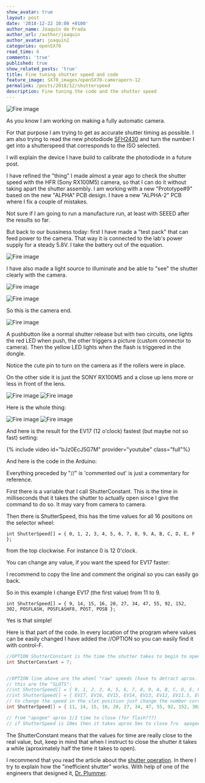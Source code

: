 ```yaml
---
show_avatar: true
layout: post
date: '2018-12-22 10:00 +0100'
author_name: Joaquín de Prada
author_url: /author/joaquin
author_avatar: joaquin2
categories: openSX70
read_time: 6
comments: 'true'
published: true
show_related_posts: 'true'
title: Fine tuning shutter speed and code
feature_image: SX70_images/openSX70-cameraporn-12
permalink: /posts/2018/12/shutterspeed
description: Fine tuning the code and the shutter speed
---
```

![Fire image]({{site.url}}/{{site.baseurl}}img/2018/12/2018-12-22-shutter-04b.jpg)

As you know I am working on making a fully automatic camera.

For that purpose I am trying to get as accurate shutter timing as possible. I am also trying to read the new photodiode [SFH2430](https://www.osram.com/os/ecat/DIL%20SMT%20Ambient%20Light%20Sensor%20SFH%202430/com/en/class_pim_web_catalog_103489/global/prd_pim_device_2219613/) and turn the number I get into a shutterspeed that corresponds to the ISO selected.

I will explain the device I have build to calibrate the photodiode in a future post.

I have refined the "thing" I made almost a year ago to check the shutter speed with the HFR (Sony RX100M5) camera, so that I can do it without taking apart the shutter assembly. I am working with a new "Prototype#9" based on the new "ALPHA" PCB design. I have a new "ALPHA-2" PCB where I fix a couple of mistakes.

Not sure if I am going to run a manufacture run, at least with SEEED after the results so far.

But back to our bussiness today: first I have made a "test pack" that can feed power to the camera. That way it is connected to the lab's power supply for a steady 5.8V. I take the battery out of the equation.

![Fire image]({{site.url}}/{{site.baseurl}}img/2018/12/2018-12-22-shutter-03.jpg)

I have also made a light source to illuminate and be able to "see" the shutter clearly with the camera.

![Fire image]({{site.url}}/{{site.baseurl}}img/2018/12/2018-12-22-shutter-02.jpg)

![Fire image]({{site.url}}/{{site.baseurl}}img/2018/12/2018-12-22-shutter-01.jpg)

So this is the camera end.

![Fire image]({{site.url}}/{{site.baseurl}}img/2018/12/2018-12-22-shutter-10.jpg)

A pushbutton like a normal shutter release but with two circuits, one lights the red LED when push, the other triggers a picture (custom connector to camera). Then the yellow LED lights when the flash is triggered in the dongle.

Notice the cute pin to turn on the camera as if the rollers were in place.

On the other side it is just the SONY RX100M5 and a close up lens more or less in front of the lens.

![Fire image]({{site.url}}/{{site.baseurl}}img/2018/12/2018-12-22-shutter-07.jpg)
![Fire image]({{site.url}}/{{site.baseurl}}img/2018/12/2018-12-22-shutter-09.jpg)

Here is the whole thing:

![Fire image]({{site.url}}/{{site.baseurl}}img/2018/12/2018-12-22-shutter-05.jpg)
![Fire image]({{site.url}}/{{site.baseurl}}img/2018/12/2018-12-22-shutter-06.jpg)

And here is the result for the EV17 (12 o'clock) fastest (but maybe not so fast) setting:

{% include video id="bJz0EcJ5G7M" provider="youtube" class="full"%}

And here is the code in the Arduino:

Everything preceded by "//" is 'commented out' is just a commentary for reference.

First there is a variable that I call ShutterConstant. This is the time in milliseconds that it takes the shutter to actually open since I give the command to do so. It may vary from camera to camera.

Then there is ShutterSpeed, this has the time values for all 16 positions on the selector wheel: 

```
int ShutterSpeed[] = { 0, 1, 2, 3, 4, 5, 6, 7, 8, 9, A, B, C, D, E, F };
```
from the top clockwise. For instance 0 is 12 0'clock.

You can change any value, if you want the speed for EV17 faster:

I recommend to copy the line and comment the original so you can easily go back.

So in this example I change EV17 (the first value) from 11 to 9.

```
int ShutterSpeed[] = { 9, 14, 15, 16, 20, 27, 34, 47, 55, 92, 152, 302, POSFLASH, POSFLASHF8, POST, POSB };
```

Yes is that simple!

Here is that part of the code. In every location of the program where values can be easily changed I have added the //OPTION so you can easily find it with control-F.

```C
//OPTION ShutterConstant is the time the shutter takes to begin to open it *might* change from camera to camera
int ShutterConstant = 7;


//OPTION line above are the wheel "raw" speeds (have to detract aprox. 9-10ms and keep in mind smaller aperture) 
// this are the "SLOTS":
//int ShutterSpeed[] = { 0, 1, 2, 3, 4, 5, 6, 7, 8, 9, A, B, C, D, E, F };
//int ShutterSpeed[] = { EV17, EV16, EV15, EV14, EV13, EV12, EV11.5, EV11, EV10.5, EV10, EV9, EV8, FLASH, FLASH-F8, T, B };
// to change the speed in the slot position just change the number corresponding.
int ShutterSpeed[] = { 11, 14, 15, 16, 20, 27, 34, 47, 55, 92, 152, 302, POSFLASH, POSFLASHF8, POST, POSB };

// from "apogee" aprox 1/2 time to close (for flash???)
// if ShutterSpeed is 10ms then it takes aprox 5ms to close fro  apogee 

```
The ShutterConstant means that the values for time are really close to the real value, but, keep in mind that when I instruct to close the shutter it takes a while (aproximately half the time it takes to open).

I recommend that you read the article about the [shutter operation](https://opensx70.com/posts/2018/11/sx70-shutter). In there I try to explain how the "inefficient shutter" works. With help of one of the engineers that designed it, [Dr. Plummer](http://www.wtpoptics.com/about.html).


